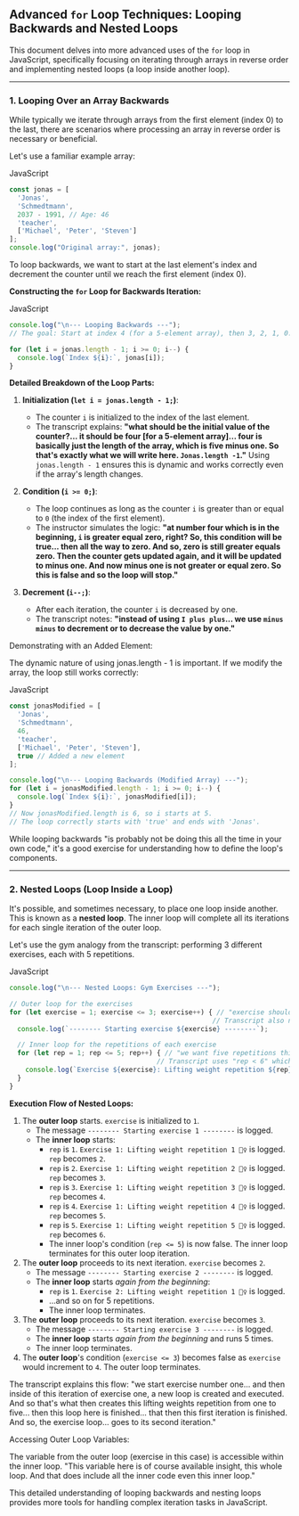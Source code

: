 ## Advanced `for` Loop Techniques: Looping Backwards and Nested Loops

This document delves into more advanced uses of the `for` loop in JavaScript, specifically focusing on iterating through arrays in reverse order and implementing nested loops (a loop inside another loop).

---

### 1. Looping Over an Array Backwards

While typically we iterate through arrays from the first element (index 0) to the last, there are scenarios where processing an array in reverse order is necessary or beneficial.

Let's use a familiar example array:

JavaScript

```JavaScript
const jonas = [
  'Jonas',
  'Schmedtmann',
  2037 - 1991, // Age: 46
  'teacher',
  ['Michael', 'Peter', 'Steven']
];
console.log("Original array:", jonas);
```

To loop backwards, we want to start at the last element's index and decrement the counter until we reach the first element (index 0).

**Constructing the `for` Loop for Backwards Iteration:**

JavaScript

```JavaScript
console.log("\n--- Looping Backwards ---");
// The goal: Start at index 4 (for a 5-element array), then 3, 2, 1, 0.

for (let i = jonas.length - 1; i >= 0; i--) {
  console.log(`Index ${i}:`, jonas[i]);
}
```

**Detailed Breakdown of the Loop Parts:**

1. **Initialization (`let i = jonas.length - 1;`)**:
    
    - The counter `i` is initialized to the index of the last element.
    - The transcript explains: **"what should be the initial value of the counter?... it should be four [for a 5-element array]... four is basically just the length of the array, which is five minus one. So that's exactly what we will write here. `Jonas.length -1`."** Using `jonas.length - 1` ensures this is dynamic and works correctly even if the array's length changes.
2. **Condition (`i >= 0;`)**:
    
    - The loop continues as long as the counter `i` is greater than or equal to `0` (the index of the first element).
    - The instructor simulates the logic: **"at number four which is in the beginning, `i` is greater equal zero, right? So, this condition will be true... then all the way to zero. And so, zero is still greater equals zero. Then the counter gets updated again, and it will be updated to minus one. And now minus one is not greater or equal zero. So this is false and so the loop will stop."**
3. **Decrement (`i--;`)**:
    
    - After each iteration, the counter `i` is decreased by one.
    - The transcript notes: **"instead of using `I plus plus`... we use `minus minus` to decrement or to decrease the value by one."**

Demonstrating with an Added Element:

The dynamic nature of using jonas.length - 1 is important. If we modify the array, the loop still works correctly:

JavaScript

```JavaScript
const jonasModified = [
  'Jonas',
  'Schmedtmann',
  46,
  'teacher',
  ['Michael', 'Peter', 'Steven'],
  true // Added a new element
];

console.log("\n--- Looping Backwards (Modified Array) ---");
for (let i = jonasModified.length - 1; i >= 0; i--) {
  console.log(`Index ${i}:`, jonasModified[i]);
}
// Now jonasModified.length is 6, so i starts at 5.
// The loop correctly starts with 'true' and ends with 'Jonas'.
```

While looping backwards "is probably not be doing this all the time in your own code," it's a good exercise for understanding how to define the loop's components.

---

### 2. Nested Loops (Loop Inside a Loop)

It's possible, and sometimes necessary, to place one loop inside another. This is known as a **nested loop**. The inner loop will complete all its iterations for each single iteration of the outer loop.

Let's use the gym analogy from the transcript: performing 3 different exercises, each with 5 repetitions.

JavaScript

```JavaScript
console.log("\n--- Nested Loops: Gym Exercises ---");

// Outer loop for the exercises
for (let exercise = 1; exercise <= 3; exercise++) { // "exercise should be less or equal three"
                                                   // Transcript also notes this is same as "exercise below four"
  console.log(`-------- Starting exercise ${exercise} --------`);

  // Inner loop for the repetitions of each exercise
  for (let rep = 1; rep <= 5; rep++) { // "we want five repetitions this time."
                                     // Transcript uses "rep < 6" which is equivalent to "rep <= 5"
    console.log(`Exercise ${exercise}: Lifting weight repetition ${rep} 🏋️‍♀️`);
  }
}
```

**Execution Flow of Nested Loops:**

1. The **outer loop** starts. `exercise` is initialized to `1`.
    - The message `-------- Starting exercise 1 --------` is logged.
    - The **inner loop** starts:
        - `rep` is `1`. `Exercise 1: Lifting weight repetition 1 🏋️‍♀️` is logged. `rep` becomes `2`.
        - `rep` is `2`. `Exercise 1: Lifting weight repetition 2 🏋️‍♀️` is logged. `rep` becomes `3`.
        - `rep` is `3`. `Exercise 1: Lifting weight repetition 3 🏋️‍♀️` is logged. `rep` becomes `4`.
        - `rep` is `4`. `Exercise 1: Lifting weight repetition 4 🏋️‍♀️` is logged. `rep` becomes `5`.
        - `rep` is `5`. `Exercise 1: Lifting weight repetition 5 🏋️‍♀️` is logged. `rep` becomes `6`.
        - The inner loop's condition (`rep <= 5`) is now false. The inner loop terminates for this outer loop iteration.
2. The **outer loop** proceeds to its next iteration. `exercise` becomes `2`.
    - The message `-------- Starting exercise 2 --------` is logged.
    - The **inner loop** starts _again from the beginning_:
        - `rep` is `1`. `Exercise 2: Lifting weight repetition 1 🏋️‍♀️` is logged.
        - ...and so on for 5 repetitions.
        - The inner loop terminates.
3. The **outer loop** proceeds to its next iteration. `exercise` becomes `3`.
    - The message `-------- Starting exercise 3 --------` is logged.
    - The **inner loop** starts _again from the beginning_ and runs 5 times.
    - The inner loop terminates.
4. The **outer loop**'s condition (`exercise <= 3`) becomes false as `exercise` would increment to `4`. The outer loop terminates.

The transcript explains this flow: "we start exercise number one... and then inside of this iteration of exercise one, a new loop is created and executed. And so that's what then creates this lifting weights repetition from one to five... then this loop here is finished... that then this first iteration is finished. And so, the exercise loop... goes to its second iteration."

Accessing Outer Loop Variables:

The variable from the outer loop (exercise in this case) is accessible within the inner loop. "This variable here is of course available insight, this whole loop. And that does include all the inner code even this inner loop."

This detailed understanding of looping backwards and nesting loops provides more tools for handling complex iteration tasks in JavaScript.
